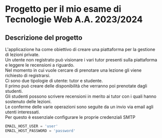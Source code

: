 # Progetto per il mio esame di Tecnologie Web A.A. 2023/2024
## Descrizione del progetto
L'applicazione ha come obiettivo di creare una piattaforma per la gestione di lezioni private.<br>
Un utente non registrato può visionare i vari tutor presenti sulla piattaforma e leggere le recensioni a riguardo.<br>
Nel momento in cui vuole cercare di prenotare una lezione gli viene richiesto di registrarsi.<br>
Ci sono due tipologie di utente: tutor e studente.<br>
Il primo può creare delle disponibilità che verranno poi prenotate dagli studenti.<br>
Gli studenti possono scrivere recensioni in merito ai tutor con i quali hanno sostenuto delle lezioni.<br>
Le conferme delle varie operazioni sono seguite da un invio via email agli utenti interessati.<br>
Per questo è essenziale configurare le proprie credenziali SMTP
```python
EMAIL_HOST_USER = 'user'
EMAIL_HOST_PASSWORD = 'password'
```
